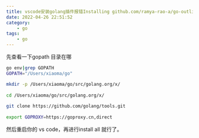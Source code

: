```yaml
---
title: vscode安装golang插件报错Installing github.com/ramya-rao-a/go-outline@latest FAILED
date: 2022-04-26 22:51:52
category:
	- go
tags:
    - go
---
```

先查看一下gopath 目录在哪
```bash
go env|grep GOPATH
GOPATH="/Users/xiaoma/go"
```


```bash
mkdir -p /Users/xiaoma/go/src/golang.org/x/
 
cd /Users/xiaoma/go/src/golang.org/x/
 
git clone https://github.com/golang/tools.git
 
export GOPROXY=https://goproxy.cn,direct
```

然后重启你的 vs code，再进行install all 就行了。